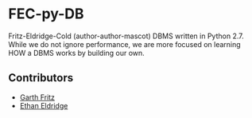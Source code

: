 FEC-py-DB
=========

Fritz-Eldridge-Cold (author-author-mascot) DBMS written in Python 2.7.  While we do not ignore performance, we are more focused on learning HOW a DBMS works by building our own.


Contributors
---------------------
- [Garth Fritz]
- [Ethan Eldridge]

[Garth Fritz]:https://github.com/gfritz
[Ethan Eldridge]:http://ejehardenberg.github.io/
